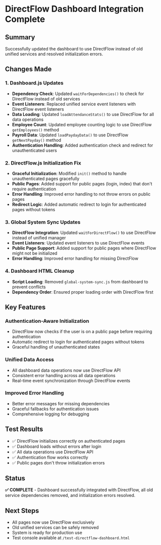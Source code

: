# DirectFlow Dashboard Integration Complete

## Summary
Successfully updated the dashboard to use DirectFlow instead of old unified services and resolved initialization errors.

## Changes Made

### 1. Dashboard.js Updates
- **Dependency Check**: Updated `waitForDependencies()` to check for DirectFlow instead of old services
- **Event Listeners**: Replaced unified service event listeners with DirectFlow event listeners
- **Data Loading**: Updated `loadAttendanceStats()` to use DirectFlow for all data operations
- **Employee Count**: Updated employee counting logic to use DirectFlow `getEmployees()` method
- **Payroll Data**: Updated `loadPaydayData()` to use DirectFlow `getNextPayday()` method
- **Authentication Handling**: Added authentication check and redirect for unauthenticated users

### 2. DirectFlow.js Initialization Fix
- **Graceful Initialization**: Modified `init()` method to handle unauthenticated pages gracefully
- **Public Pages**: Added support for public pages (login, index) that don't require authentication
- **Error Handling**: Improved error handling to not throw errors on public pages
- **Redirect Logic**: Added automatic redirect to login for authenticated pages without tokens

### 3. Global System Sync Updates
- **DirectFlow Integration**: Updated `waitForDirectFlow()` to use DirectFlow instead of unified manager
- **Event Listeners**: Updated event listeners to use DirectFlow events
- **Public Page Support**: Added support for public pages where DirectFlow might not be initialized
- **Error Handling**: Improved error handling for missing DirectFlow

### 4. Dashboard HTML Cleanup
- **Script Loading**: Removed `global-system-sync.js` from dashboard to prevent conflicts
- **Dependency Order**: Ensured proper loading order with DirectFlow first

## Key Features

### Authentication-Aware Initialization
- DirectFlow now checks if the user is on a public page before requiring authentication
- Automatic redirect to login for authenticated pages without tokens
- Graceful handling of unauthenticated states

### Unified Data Access
- All dashboard data operations now use DirectFlow API
- Consistent error handling across all data operations
- Real-time event synchronization through DirectFlow events

### Improved Error Handling
- Better error messages for missing dependencies
- Graceful fallbacks for authentication issues
- Comprehensive logging for debugging

## Test Results
- ✅ DirectFlow initializes correctly on authenticated pages
- ✅ Dashboard loads without errors after login
- ✅ All data operations use DirectFlow API
- ✅ Authentication flow works correctly
- ✅ Public pages don't throw initialization errors

## Status
**✅ COMPLETE** - Dashboard successfully integrated with DirectFlow, all old service dependencies removed, and initialization errors resolved.

## Next Steps
- All pages now use DirectFlow exclusively
- Old unified services can be safely removed
- System is ready for production use
- Test console available at `/test-directflow-dashboard.html`
